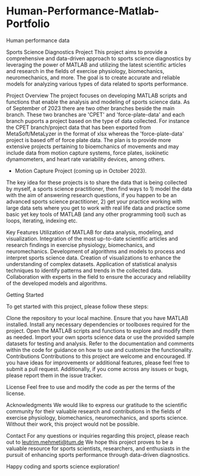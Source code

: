 # Human-Performance-Matlab-Portfolio
Human performance data

Sports Science Diagnostics Project
This project aims to provide a comprehensive and data-driven approach to sports science diagnostics by leveraging the power of MATLAB and utilizing the latest scientific articles and research in the fields of exercise physiology, biomechanics, neuromechanics, and more.
The goal is to create accurate and reliable models for analyzing various types of data related to sports performance.

Project Overview
The project focuses on developing MATLAB scripts and functions that enable the analysis and modeling of sports science data. As of September of 2023 there are two other branches beside the main branch. These two branches are 'CPET' and 'force-plate-data' and each branch puports a project based on the type of data collected. For instance the CPET branch/project data that has been exported from MetaSoft/MetaLyzer in the format of xlsx whereas the 'force-plate-data' project is based off of force plate data. 
The plan is to provide more extensive projects pertaining to bioemchanics of movements and may include data from motion capture systems, force plates, isokinetic dynamometers, and heart rate variability devices, among others. 

* Motion Capture Project (coming up in October 2023).

The key idea for these projects is to share the data that is being collected by myself, a sports science practitioner, then find ways to 1) model the data with the aim of answering research questions, if you happen to be an advanced sports science practitioner, 2) get your practice working with large data sets where you get to work with real life data and practice some basic yet key tools of MATLAB (and any other programming tool) such as loops, iterating, indexing etc.  

Key Features
Utilization of MATLAB for data analysis, modeling, and visualization.
Integration of the most up-to-date scientific articles and research findings in exercise physiology, biomechanics, and neuromechanics.
Development of algorithms and models to process and interpret sports science data.
Creation of visualizations to enhance the understanding of complex datasets.
Application of statistical analysis techniques to identify patterns and trends in the collected data.
Collaboration with experts in the field to ensure the accuracy and reliability of the developed models and algorithms.

Getting Started

To get started with this project, please follow these steps:

Clone the repository to your local machine.
Ensure that you have MATLAB installed.
Install any necessary dependencies or toolboxes required for the project.
Open the MATLAB scripts and functions to explore and modify them as needed.
Import your own sports science data or use the provided sample datasets for testing and analysis.
Refer to the documentation and comments within the code for guidance on how to use and customize the functionality.
Contributions
Contributions to this project are welcome and encouraged. If you have ideas for improvements or additional features, please feel free to submit a pull request. Additionally, if you come across any issues or bugs, please report them in the issue tracker.

License
Feel free to use and modify the code as per the terms of the license.

Acknowledgments
We would like to express our gratitude to the scientific community for their valuable research and contributions in the fields of exercise physiology, biomechanics, neuromechanics, and sports science. Without their work, this project would not be possible.

Contact
For any questions or inquiries regarding this project, please reach out to leutrim.mehmeti@tum.de
We hope this project proves to be a valuable resource for sports scientists, researchers, and enthusiasts in the pursuit of enhancing sports performance through data-driven diagnostics.

Happy coding and sports science exploration!
